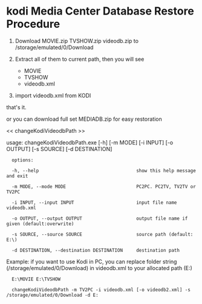 # kodi Media Center Database Restore Procedure

1. Download MOVIE.zip TVSHOW.zip videodb.zip to /storage/emulated/0/Download
2. Extract all of them to current path, then you will see

    * MOVIE
    * TVSHOW
    * videodb.xml
	
3. import videodb.xml from KODI

that's it.

or you can download full set MEDIADB.zip for easy restoration


<< changeKodiVideodbPath >>

usage: changeKodiVideodbPath.exe [-h] [-m MODE] [-i INPUT] [-o OUTPUT] [-s SOURCE] [-d DESTINATION]

      options:

      -h, --help                                    show this help message and exit
 
      -m MODE, --mode MODE                          PC2PC. PC2TV, TV2TV or TV2PC
 
      -i INPUT, --input INPUT                       input file name videodb.xml 
 
      -o OUTPUT, --output OUTPUT                    output file name if given (default:overwrite)
 
      -s SOURCE, --source SOURCE                    source path (default: E:\)
 
      -d DESTINATION, --destination DESTINATION     destination path
 
Example: if you want to use Kodi in PC, you can replace folder string (/storage/emulated/0/Download) in videodb.xml to your allocated path (E:)

      E:\MOVIE E:\TVSHOW
      
      changeKodiVideodbPath -m TV2PC -i videodb.xml [-o videodb2.xml] -s /storage/emulated/0/Download -d E:
